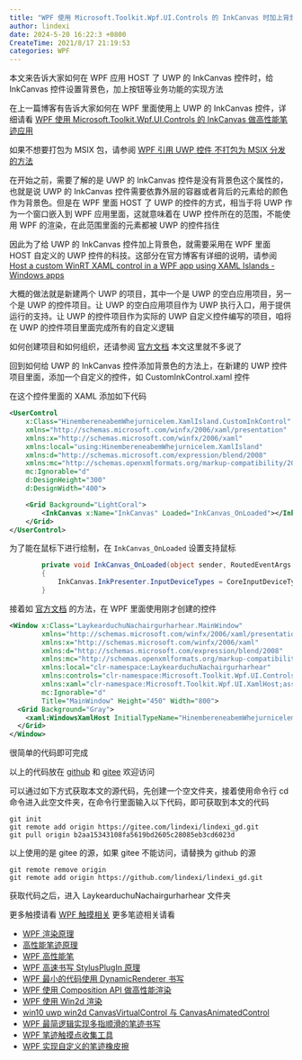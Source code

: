 ```yaml
---
title: "WPF 使用 Microsoft.Toolkit.Wpf.UI.Controls 的 InkCanvas 时加上背景色和按钮方法"
author: lindexi
date: 2024-5-20 16:22:3 +0800
CreateTime: 2021/8/17 21:19:53
categories: WPF
---
```


本文来告诉大家如何在 WPF 应用 HOST 了 UWP 的 InkCanvas 控件时，给 InkCanvas 控件设置背景色，加上按钮等业务功能的实现方法

<!--more-->


<!-- CreateTime:2021/8/17 21:19:53 -->


<!-- 发布 -->

在上一篇博客有告诉大家如何在 WPF 里面使用上 UWP 的 InkCanvas 控件，详细请看 [WPF 使用 Microsoft.Toolkit.Wpf.UI.Controls 的 InkCanvas 做高性能笔迹应用](https://blog.lindexi.com/post/WPF-%E4%BD%BF%E7%94%A8-Microsoft.Toolkit.Wpf.UI.Controls-%E7%9A%84-InkCanvas-%E5%81%9A%E9%AB%98%E6%80%A7%E8%83%BD%E7%AC%94%E8%BF%B9%E5%BA%94%E7%94%A8.html )

如果不想要打包为 MSIX 包，请参阅 [WPF 引用 UWP 控件 不打包为 MSIX 分发的方法](https://blog.lindexi.com/post/WPF-%E5%BC%95%E7%94%A8-UWP-%E6%8E%A7%E4%BB%B6-%E4%B8%8D%E6%89%93%E5%8C%85%E4%B8%BA-MSIX-%E5%88%86%E5%8F%91%E7%9A%84%E6%96%B9%E6%B3%95.html )

在开始之前，需要了解的是 UWP 的 InkCanvas 控件是没有背景色这个属性的，也就是说 UWP 的 InkCanvas 控件需要依靠外层的容器或者背后的元素给的颜色作为背景色。但是在 WPF 里面 HOST 了 UWP 的控件的方式，相当于将 UWP 作为一个窗口嵌入到 WPF 应用里面，这就意味着在 UWP 控件所在的范围，不能使用 WPF 的渲染，在此范围里面的元素都被 UWP 的控件挡住

因此为了给 UWP 的 InkCanvas 控件加上背景色，就需要采用在 WPF 里面 HOST 自定义的 UWP 控件的科技。这部分在官方博客有详细的说明，请参阅 [Host a custom WinRT XAML control in a WPF app using XAML Islands - Windows apps](https://docs.microsoft.com/en-us/windows/apps/desktop/modernize/host-custom-control-with-xaml-islands?WT.mc_id=WD-MVP-5003260 )

大概的做法就是新建两个 UWP 的项目，其中一个是 UWP 的空白应用项目，另一个是 UWP 的控件项目。让 UWP 的空白应用项目作为 UWP 执行入口，用于提供运行的支持。让 UWP 的控件项目作为实际的 UWP 自定义控件编写的项目，咱将在 UWP 的控件项目里面完成所有的自定义逻辑

如何创建项目和如何组织，还请参阅 [官方文档](https://docs.microsoft.com/en-us/windows/apps/desktop/modernize/host-custom-control-with-xaml-islands?WT.mc_id=WD-MVP-5003260 ) 本文这里就不多说了

回到如何给 UWP 的 InkCanvas 控件添加背景色的方法上，在新建的 UWP 控件项目里面，添加一个自定义的控件，如 CustomInkControl.xaml 控件

在这个控件里面的 XAML 添加如下代码

```xml
<UserControl
    x:Class="HinembereneabemWhejurnicelem.XamlIsland.CustomInkControl"
    xmlns="http://schemas.microsoft.com/winfx/2006/xaml/presentation"
    xmlns:x="http://schemas.microsoft.com/winfx/2006/xaml"
    xmlns:local="using:HinembereneabemWhejurnicelem.XamlIsland"
    xmlns:d="http://schemas.microsoft.com/expression/blend/2008"
    xmlns:mc="http://schemas.openxmlformats.org/markup-compatibility/2006"
    mc:Ignorable="d"
    d:DesignHeight="300"
    d:DesignWidth="400">

    <Grid Background="LightCoral">
        <InkCanvas x:Name="InkCanvas" Loaded="InkCanvas_OnLoaded"></InkCanvas>
    </Grid>
</UserControl>
```

为了能在鼠标下进行绘制，在 `InkCanvas_OnLoaded` 设置支持鼠标

```csharp
        private void InkCanvas_OnLoaded(object sender, RoutedEventArgs e)
        {
            InkCanvas.InkPresenter.InputDeviceTypes = CoreInputDeviceTypes.Mouse| CoreInputDeviceTypes.Touch;
        }
```

接着如 [官方文档](https://docs.microsoft.com/en-us/windows/apps/desktop/modernize/host-custom-control-with-xaml-islands?WT.mc_id=WD-MVP-5003260 ) 的方法，在 WPF 里面使用刚才创建的控件

```xml
<Window x:Class="LaykearduchuNachairgurharhear.MainWindow"
        xmlns="http://schemas.microsoft.com/winfx/2006/xaml/presentation"
        xmlns:x="http://schemas.microsoft.com/winfx/2006/xaml"
        xmlns:d="http://schemas.microsoft.com/expression/blend/2008"
        xmlns:mc="http://schemas.openxmlformats.org/markup-compatibility/2006"
        xmlns:local="clr-namespace:LaykearduchuNachairgurharhear"
        xmlns:controls="clr-namespace:Microsoft.Toolkit.Wpf.UI.Controls;assembly=Microsoft.Toolkit.Wpf.UI.Controls"
        xmlns:xaml="clr-namespace:Microsoft.Toolkit.Wpf.UI.XamlHost;assembly=Microsoft.Toolkit.Wpf.UI.XamlHost"
        mc:Ignorable="d"
        Title="MainWindow" Height="450" Width="800">
  <Grid Background="Gray">
    <xaml:WindowsXamlHost InitialTypeName="HinembereneabemWhejurnicelem.XamlIsland.CustomInkControl" ChildChanged="WindowsXamlHost_ChildChanged" />
  </Grid>
</Window>
```

很简单的代码即可完成

以上的代码放在 [github](https://github.com/lindexi/lindexi_gd/tree/b2aa15343108fa5619bd2605c28085eb3cd6023d/LaykearduchuNachairgurharhear) 和 [gitee](https://gitee.com/lindexi/lindexi_gd/tree/b2aa15343108fa5619bd2605c28085eb3cd6023d/LaykearduchuNachairgurharhear) 欢迎访问

可以通过如下方式获取本文的源代码，先创建一个空文件夹，接着使用命令行 cd 命令进入此空文件夹，在命令行里面输入以下代码，即可获取到本文的代码

```
git init
git remote add origin https://gitee.com/lindexi/lindexi_gd.git
git pull origin b2aa15343108fa5619bd2605c28085eb3cd6023d
```

以上使用的是 gitee 的源，如果 gitee 不能访问，请替换为 github 的源

```
git remote remove origin
git remote add origin https://github.com/lindexi/lindexi_gd.git
```

获取代码之后，进入 LaykearduchuNachairgurharhear 文件夹

更多触摸请看 [WPF 触摸相关](https://blog.lindexi.com/post/WPF-%E8%A7%A6%E6%91%B8%E7%9B%B8%E5%85%B3.html ) 更多笔迹相关请看

- [WPF 渲染原理](https://lindexi.gitee.io/post/WPF-%E6%B8%B2%E6%9F%93%E5%8E%9F%E7%90%86.html )
- [高性能笔迹原理](https://blog.lindexi.com/post/%E9%AB%98%E6%80%A7%E8%83%BD%E7%AC%94%E8%BF%B9%E5%8E%9F%E7%90%86.html)
- [WPF 高性能笔](https://blog.lindexi.com/post/WPF-%E9%AB%98%E6%80%A7%E8%83%BD%E7%AC%94.html ) 
- [WPF 高速书写 StylusPlugIn 原理](https://blog.lindexi.com/post/WPF-%E9%AB%98%E9%80%9F%E4%B9%A6%E5%86%99-StylusPlugIn-%E5%8E%9F%E7%90%86.html )
- [WPF 最小的代码使用 DynamicRenderer 书写](https://blog.lindexi.com/post/WPF-%E6%9C%80%E5%B0%8F%E7%9A%84%E4%BB%A3%E7%A0%81%E4%BD%BF%E7%94%A8-DynamicRenderer-%E4%B9%A6%E5%86%99.html )
- [WPF 使用 Composition API 做高性能渲染](https://blog.lindexi.com/post/WPF-%E4%BD%BF%E7%94%A8-Composition-API-%E5%81%9A%E9%AB%98%E6%80%A7%E8%83%BD%E6%B8%B2%E6%9F%93.html )
- [WPF 使用 Win2d 渲染](https://blog.lindexi.com/post/WPF-%E4%BD%BF%E7%94%A8-Win2d-%E6%B8%B2%E6%9F%93.html )
- [win10 uwp win2d CanvasVirtualControl 与 CanvasAnimatedControl](https://blog.lindexi.com/post/win10-uwp-win2d-CanvasVirtualControl-%E4%B8%8E-CanvasAnimatedControl.html )
- [WPF 最简逻辑实现多指顺滑的笔迹书写](https://blog.lindexi.com/post/WPF-%E6%9C%80%E7%AE%80%E9%80%BB%E8%BE%91%E5%AE%9E%E7%8E%B0%E5%A4%9A%E6%8C%87%E9%A1%BA%E6%BB%91%E7%9A%84%E7%AC%94%E8%BF%B9%E4%B9%A6%E5%86%99.html)
- [WPF 笔迹触摸点收集工具](https://blog.lindexi.com/post/WPF-%E7%AC%94%E8%BF%B9%E8%A7%A6%E6%91%B8%E7%82%B9%E6%94%B6%E9%9B%86%E5%B7%A5%E5%85%B7.html )
- [WPF 实现自定义的笔迹橡皮擦](https://blog.lindexi.com/post/WPF-%E5%AE%9E%E7%8E%B0%E8%87%AA%E5%AE%9A%E4%B9%89%E7%9A%84%E7%AC%94%E8%BF%B9%E6%A9%A1%E7%9A%AE%E6%93%A6.html )

